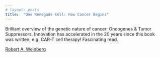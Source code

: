 ```yaml
---
# layout: posts
title:  "One Renegade Cell: How Cancer Begins"
---
```

Brilliant overview of the genetic nature of cancer: Oncogenes & Tumor Suppressors. Innovation has accelerated in the 20 years since this book was written, e.g. CAR-T cell therapy! Fascinating read. 

[Robert A. Weinberg ](https://www.amazon.com/One-Renegade-Cell-Science-Masters/dp/0465072763)
